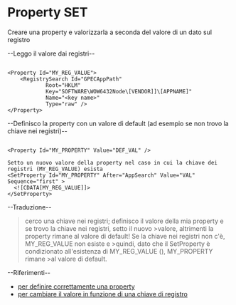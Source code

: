 

# Property SET

Creare una property e valorizzarla a seconda del valore di un dato sul registro

--Leggo il valore dai registri--
    
```

<Property Id="MY_REG_VALUE">
    <RegistrySearch Id="GPECAppPath"
            Root="HKLM"
            Key="SOFTWARE\WOW6432Node\[VENDOR]]\[APPNAME]"
            Name="<key name>"
            Type="raw" />
</Property>
```

--Definisco la property con un valore di default (ad esempio se non trovo la chiave nei registri)--
    
```

<Property Id="MY_PROPERTY" Value="DEF_VAL" />

Setto un nuovo valore della property nel caso in cui la chiave dei registri (MY_REG_VALUE) esista
<SetProperty Id="MY_PROPERTY" After="AppSearch" Value="VAL" Sequence="first" >
  <![CDATA[MY_REG_VALUE]]>
</SetProperty>
```

--Traduzione--

>cerco una chiave nei registri; definisco il valore della mia property e se trovo la chiave nei registri, setto il nuovo >valore, altrimenti la property rimane al valore di default! Se la chiave nei registri non c'è, MY_REG_VALUE non esiste e >quindi, dato che il SetProperty è condizionato all'esistenza di MY_REG_VALUE (<![CDATA[MY_REG_VALUE]]>), MY_PROPERTY rimane >al valore di default.

--Riferimenti--

- [per definire correttamente una property](http://codebuckets.com/2016/07/23/conditional-deployment-with-wix/)
- [per cambiare il valore in funzione di una chiave di registro](https://stackoverflow.com/questions/26753632/wix-how-do-i-set-property-conditionally)    






